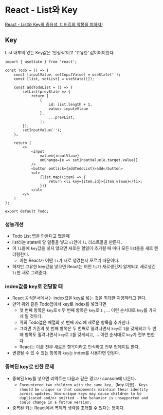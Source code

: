 # React - List와 Key

[React - List와 Key의 중요성. 디버깅의 악몽을 피하자!](https://www.youtube.com/watch?v=QC3PtSlzp3s&list=PLkfxusmKmLsNDGmER2tmrslpPOTfKhE7j&index=104&t=8s)

## Key

List 내부의 있는 Key값은 ‘안정적’이고 ‘고유한’ 값이어야한다.

```tsx
import { useState } from 'react';

const Todo = () => {
	const [inputValue, setInputValue] = useState('');
	const [list, setList] = useState([]);

	const addTodoList = () => {
		setList(prevState => {
			return [
				{
					id: list.length + 1,
					value: inputeVlaue
				}, 
					...prevList,
				];
		});
		setInputValue('');
	};

	return (
		<>
			<input
				value={inputVlaue}
				onChange={e => setInputValue(e.target.value)}
			/>
			<button onClick={addTodoList}>add</button>
			<ul>
				{list.map((item) => {
					return <li key={item.id}>{item.vlaue}</li>;
				})}
			</ul>
		</>
	)
};

export default Todo;
```

### 성능개선

- Todo List 앱을 만들다고 했을때
- list라는 state에 할 일들을 넣고 `ul`안에 `li` 리스트들을 만든다.
- 이 `li`들에 `key`값을 넣지 않으면 새로운 할일이 추가될 때 마다 모든 list들을 새로 렌더링한다.
    - 이는 React가 어떤 `li`가 새로 생겼는지 모르기 때문이다.
- 하지만 고유한 key값을 넣으면 React는 어떤 `li`가 새로생긴지 알게되고 새로생긴 `li`만 새로 그려준다.

### index값을 key로 전달할 때

- React 공식문서에서는 index값을 key로 넣는 것을 최대한 지양하라고 한다.
- 만약 위와 같은 Todo앱에서 key로 index를 넣었다면
    - 첫 번째 항목은 `key`로 `0` 두 번째 항목은 `key`로 `1` , … 이런 순서대로 `key`를 가지게 될 것이다.
    - 위의 Todo앱은 배열의 첫 번째 자리에 새로운 항목을 추가한다.
    - 그러면 기존의 첫 번째 항목은 두 번째로 밀려나면서 `key`로 `1`을 갖게되고 두 번째 항목도 밀려나면서 `key`로 `2`를 갖게되고, … 이런 순서대로 `key`가 전부 변한다.
    - React는 이를 전부 새로운 항목이라고 인식하고 전부 업데이트 한다.
- 변경될 수 있 수 있는 항목의 `key`는 index를 사용하면 안된다.

### 중복된 key로 인한 문제

- 중복된 key를 넣으면 리액트는 다음과 같은 경고가 console에 나온다.
    - `Encountered two children with the same key, `(key 이름)`. Keys should be unique so that components maintain their identity across updates. Non-unique keys may cause children to be duplicated and/or omitted - the behavior is unsupported and could change in a futrue version.`
- 중복된 키는 React에서 복제와 생략을 초래할 수 있다는 뜻이다.